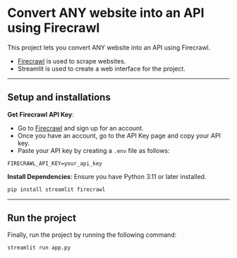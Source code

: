 # Convert ANY website into an API using Firecrawl

This project lets you convert ANY website into an API using Firecrawl.
- [Firecrawl](https://www.firecrawl.dev/i/api) is used to scrape websites.
- Streamlit is used to create a web interface for the project.


---
## Setup and installations

**Get Firecrawl API Key**:
- Go to [Firecrawl](https://www.firecrawl.dev/i/api) and sign up for an account.
- Once you have an account, go to the API Key page and copy your API key.
- Paste your API key by creating a `.env` file as follows:

```
FIRECRAWL_API_KEY=your_api_key
```

**Install Dependencies**:
   Ensure you have Python 3.11 or later installed.
   ```bash
   pip install streamlit firecrawl
   ```

---

## Run the project

Finally, run the project by running the following command:

```bash
streamlit run app.py
```




